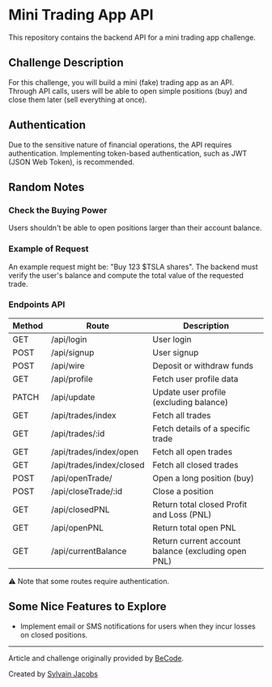 # Mini Trading App API

This repository contains the backend API for a mini trading app challenge.

## Challenge Description

For this challenge, you will build a mini (fake) trading app as an API. Through API calls, users will be able to open simple positions (buy) and close them later (sell everything at once).


## Authentication

Due to the sensitive nature of financial operations, the API requires authentication. Implementing token-based authentication, such as JWT (JSON Web Token), is recommended.

## Random Notes

### Check the Buying Power

Users shouldn't be able to open positions larger than their account balance.

### Example of Request

An example request might be: "Buy 123 $TSLA shares". The backend must verify the user's balance and compute the total value of the requested trade.

### Endpoints API

| Method | Route                    | Description                                           |
|--------|--------------------------|-------------------------------------------------------|
| GET    | /api/login               | User login                                           |
| POST   | /api/signup              | User signup                                          |
| POST   | /api/wire                | Deposit or withdraw funds                            |
| GET    | /api/profile             | Fetch user profile data                              |
| PATCH  | /api/update              | Update user profile (excluding balance)              |
| GET    | /api/trades/index        | Fetch all trades                                     |
| GET    | /api/trades/:id          | Fetch details of a specific trade                    |
| GET    | /api/trades/index/open   | Fetch all open trades                                |
| GET    | /api/trades/index/closed | Fetch all closed trades                              |
| POST   | /api/openTrade/          | Open a long position (buy)                           |
| POST   | /api/closeTrade/:id      | Close a position                                     |
| GET    | /api/closedPNL           | Return total closed Profit and Loss (PNL)            |
| GET    | /api/openPNL             | Return total open PNL                                |
| GET    | /api/currentBalance      | Return current account balance (excluding open PNL) |

⚠️ Note that some routes require authentication.

## Some Nice Features to Explore

- Implement email or SMS notifications for users when they incur losses on closed positions.

---
Article and challenge originally provided by [BeCode](https://github.com/becodeorg/CRL-Wilson-2).

Created by [Sylvain Jacobs](https://github.com/Alphit7)
